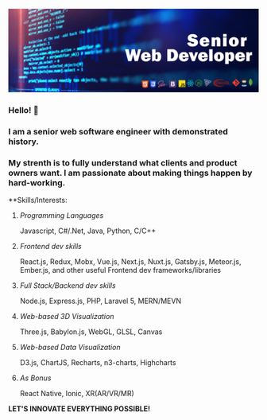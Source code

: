 ![Banner](https://github.com/DevArt002/DevArt002/blob/master/img/banner.jpg)

### Hello! 👋

### I am a senior web software engineer with demonstrated history.
### My strenth is to fully understand what clients and product owners want. I am passionate about making things happen by hard-working.

**Skills/Interests:

   1. *Programming Languages*
   
      Javascript, C#/.Net, Java, Python, C/C++ 
      
   2. *Frontend dev skills* 
   
      React.js, Redux, Mobx, Vue.js, Next.js, Nuxt.js, Gatsby.js, Meteor.js, Ember.js, and other useful Frontend dev frameworks/libraries
      
   3. *Full Stack/Backend dev skills*
   
      Node.js, Express.js, PHP, Laravel 5, MERN/MEVN 
      
   4. *Web-based 3D Visualization*
   
      Three.js, Babylon.js, WebGL, GLSL, Canvas
      
   5. *Web-based Data Visualization*
   
      D3.js, ChartJS, Recharts, n3-charts, Highcharts 
      
   6. *As Bonus*
   
      React Native, Ionic, XR(AR/VR/MR)
   
**LET'S INNOVATE EVERYTHING POSSIBLE!**

